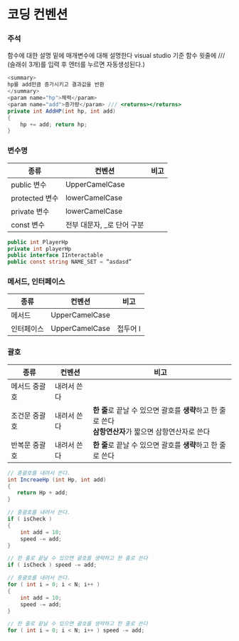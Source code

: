 # 코딩 컨벤션

### 주석
함수에 대한 설명 밑에 매개변수에 대해 설명한다
visual studio 기준 함수 윗줄에 /// (슬래쉬 3개)를 입력 후 엔터를 누르면 자동생성된다.)
```C#
<summary>
hp를 add만큼 증가시키고 결과값을 반환
</summary> 
<param name="hp">체력</param> 
<param name="add">증가량</param> /// <returns></returns> 
private int AddHP(int hp, int add)
{
    hp += add; return hp;
}
```



### 변수명
|종류|컨벤션|비고|
|--|--|--|
|public 변수 | UpperCamelCase||
|protected 변수 |  lowerCamelCase||
|private 변수 | lowerCamelCase||
|const 변수 | 전부 대문자, _로 단어 구분||

```C#
public int PlayerHp
private int playerHp
public interface IInteractable
public const string NAME_SET = “asdasd”
```

### 메서드, 인터페이스
|종류|컨벤션|비고|
|--|--|--|
|메서드 | UpperCamelCase||
|인터페이스 | UpperCamelCase|접두어 I|

### 괄호
|종류| 컨벤션|비고|
|--|--|--|
|메서드 중괄호|내려서 쓴다||
|조건문 중괄호|내려서 쓴다|**한 줄**로 끝날 수 있으면 괄호를 **생략**하고 한 줄로 쓴다<br>**삼항연산자**가 짧으면 삼항연산자로 쓴다|
|반복문 중괄호|내려서 쓴다|**한 줄**로 끝날 수 있으면 괄호를 **생략**하고 한 줄로 쓴다|

```C#
// 중괄호를 내려서 쓴다.
int IncreaeHp (int Hp, int add)
{
   return Hp + add;
}
```

```C#
// 중괄호를 내려서 쓴다.
if ( isCheck ) 
{
    int add = 10;
    speed -= add;
}

// 한 줄로 끝날 수 있으면 괄호를 생략하고 한 줄로 쓴다
if ( isCheck ) speed -= add;
```

```C#
// 중괄호를 내려서 쓴다.
for ( int i = 0; i < N; i++ ) 
{
    int add = 10;
    speed -= add;
}

// 한 줄로 끝날 수 있으면 괄호를 생략하고 한 줄로 쓴다
for ( int i = 0; i < N; i++ ) speed -= add;
```

